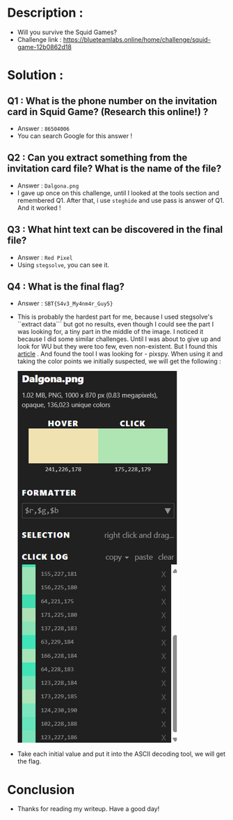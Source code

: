 # Description :
- Will you survive the Squid Games?
- Challenge link : https://blueteamlabs.online/home/challenge/squid-game-12b0862d18
# Solution :

## Q1 : What is the phone number on the invitation card in Squid Game? (Research this online!) ?

- Answer : ```86504006```
- You can search Google for this answer !
## Q2 : Can you extract something from the invitation card file? What is the name of the file?

- Answer : ```Dalgona.png```
- I gave up once on this challenge, until I looked at the tools section and remembered Q1. After that, i use ```steghide``` and use pass is answer of Q1. And it worked !

## Q3 : What hint text can be discovered in the final file?

- Answer : ```Red Pixel```
- Using ```stegsolve```, you can see it. 
## Q4 : What is the final flag?

- Answer : ```SBT{S4v3_My4nm4r_Guy5}```
- This is probably the hardest part for me, because I used stegsolve's ``extract data``` but got no results, even though I could see the part I was looking for, a tiny part in the middle of the image. I noticed it because I did some similar challenges. 
Until I was about to give up and look for WU but they were too few, even non-existent. But I found this [article](https://www.linkedin.com/pulse/squid-game-write-up-t%E1%BA%A5n-nguy%E1%BB%85n-%C4%91%E1%BB%A9c-gilxc) . And found the tool I was looking for - pixspy. When using it and taking the color points we initially suspected, we will get the following :

  ![Smile](RGB.png)
- Take each initial value and put it into the ASCII decoding tool, we will get the flag.

# Conclusion

- Thanks for reading my writeup. Have a good day!
